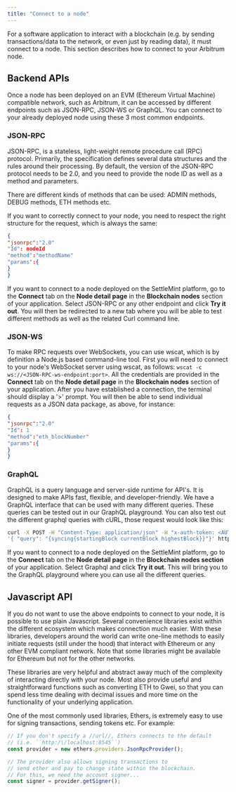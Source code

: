 ```yaml
---
title: "Connect to a node"
---
```


For a software application to interact with a blockchain (e.g. by sending
transactions/data to the network, or even just by reading data), it must connect
to a node. This section describes how to connect to your Arbitrum node.

## Backend APIs

Once a node has been deployed on an EVM (Ethereum Virtual Machine) compatible
network, such as Arbitrum, it can be accessed by different endpoints such as
JSON-RPC, JSON-WS or GraphQL. You can connect to your already deployed node
using these 3 most common endpoints.

### JSON-RPC

JSON-RPC, is a stateless, light-weight remote procedure call (RPC) protocol.
Primarily, the specification defines several data structures and the rules
around their processing. By default, the version of the JSON-RPC protocol needs
to be 2.0, and you need to provide the node ID as well as a method and
parameters.

There are different kinds of methods that can be used: ADMIN methods, DEBUG
methods, ETH methods etc.

If you want to correctly connect to your node, you need to respect the right
structure for the request, which is always the same:

```json
{
"jsonrpc":"2.0"
"Id": nodeId
"method":"methodName"
"params":{
}
}
```

If you want to connect to a node deployed on the SettleMint platform, go to the
**Connect** tab on the **Node detail page** in the **Blockchain nodes** section
of your application. Select JSON-RPC or any other endpoint and click **Try it
out**. You will then be redirected to a new tab where you will be able to test
different methods as well as the related Curl command line.

### JSON-WS

To make RPC requests over WebSockets, you can use wscat, which is by definition
a Node.js based command-line tool. First you will need to connect to your node's
WebSocket server using wscat, as follows:
`wscat -c ws://<JSON-RPC-ws-endpoint:port>`. All the credentials are provided in
the **Connect** tab on the **Node detail page** in the **Blockchain nodes**
section of your application. After you have established a connection, the
terminal should display a '>' prompt. You will then be able to send individual
requests as a JSON data package, as above, for instance:

```json
{
"jsonrpc":"2.0"
"Id": 1
"method":"eth_blockNumber"
"params":{
}
}
```

### GraphQL

GraphQL is a query language and server-side runtime for API's. It is designed to
make APIs fast, flexible, and developer-friendly. We have a GraphQL interface
that can be used with many different queries. These queries can be tested out in
our GraphQL playground. You can also test out the different graphql queries with
cURL, those request would look like this:

```bash
curl -X POST -H "Content-Type: application/json" -H "x-auth-token: <AUTH_TOKEN>" --data
'{ "query": "{syncing{startingBlock currentBlock highestBlock}}"}' http://<DOMAIN>.settlemint.com/graphql
```

If you want to connect to a node deployed on the SettleMint platform, go to the
**Connect** tab on the **Node detail page** in the **Blockchain nodes section**
of your application. Select Graphql and click **Try it out**. This will bring
you to the GraphQL playground where you can use all the different queries.

## Javascript API

If you do not want to use the above endpoints to connect to your node, it is
possible to use plain Javascript. Several convenience libraries exist within the
different ecosystem which makes connection much easier. With these libraries,
developers around the world can write one-line methods to easily initiate
requests (still under the hood) that interact with Ethereum or any other EVM
compliant network. Note that some libraries might be available for Ethereum but
not for the other networks.

These libraries are very helpful and abstract away much of the complexity of
interacting directly with your node. Most also provide useful and
straightforward functions such as converting ETH to Gwei, so that you can spend
less time dealing with decimal issues and more time on the functionality of your
underlying application.

One of the most commonly used libraries, Ethers, is extremely easy to use for
signing transactions, sending tokens etc. For example:

```typescript
// If you don't specify a //url//, Ethers connects to the default
// (i.e. ``http:/\/localhost:8545``)
const provider = new ethers.providers.JsonRpcProvider();

// The provider also allows signing transactions to
// send ether and pay to change state within the blockchain.
// For this, we need the account signer...
const signer = provider.getSigner();
```
